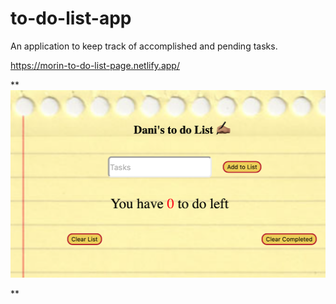 # to-do-list-app
An application to keep track of accomplished and pending tasks. 

https://morin-to-do-list-page.netlify.app/

**![project preview](to-do-list.png)

**

